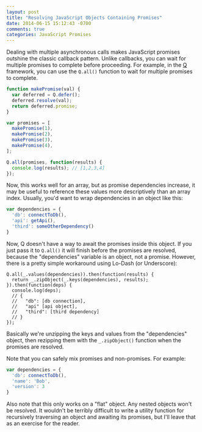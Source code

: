 ```yaml
---
layout: post
title: "Resolving JavaScript Objects Containing Promises"
date: 2014-06-15 15:12:43 -0700
comments: true
categories: JavaScript Promises
---
```


Dealing with multiple asynchronous calls makes JavaScript promises outshine the classic callback pattern.
Unlike callbacks, you can wait for multiple promises to complete before proceeding.
For example, in the [Q](https://github.com/kriskowal/q) framework, you can use the `Q.all()` function to wait for multiple promises to complete.

```javascript
function makePromise(val) {
  var deferred = Q.defer();
  deferred.resolve(val);
  return deferred.promise;
}

var promises = [
  makePromise(1),
  makePromise(2),
  makePromise(3),
  makePromise(4),
];

Q.all(promises, function(results) {
  console.log(results); // [1,2,3,4]
});
```

Now, this works well for an array, but as promise dependencies increase, it may be useful to reference these values more descriptively than an array index.
Usually, you'd want to wrap dependencies in an object like this:

```javascript
var dependencies = {
  'db': connectToDb(),
  'api': getApi(),
  'third': someOtherDependency()
}
```

Now, Q doesn't have a way to await the promises inside this object.
If you just pass it to `Q.all()` it will finish before the promises are resolved, because the "dependencies" variable is an object, not a promise.
However, there is a pretty simple workaround using Lo-Dash (or Underscore):

```
Q.all(_.values(dependencies)).then(function(results) {
  return _.zipObject(_.keys(dependencies), results);
}).then(function(deps) {
  console.log(deps);
  // {
  //   "db": [db connection],
  //   "api" [api object],
  //   "third": [third dependency]
  // }
});
```

Basically we're unzipping the keys and values from the "dependencies" object, then rezipping them with the `_.zipObject()` function when the promises are resolved.

Note that you can safely mix promises and non-promises.
For example:

```javascript
var dependencies = {
  'db': connectToDb(),
  'name': 'Bob',
  'version': 3
}
```

Also note that this only works on a "flat" object.
Any nested objects won't be resolved.
It wouldn't be terribly difficult to write a utility function for recursively traversing an object and awaiting its promises, but I'll leave that as an exercise for the reader.
